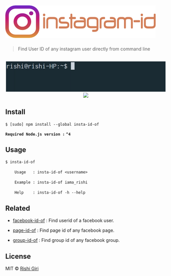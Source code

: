 # ![instagram-id-of](media/insta.png)

> Find User ID of any instagram user directly from command line

<p align="center">
	<br>
	<img width="500px" src="media/insta.gif">
	<br>
	<a href="https://travis-ci.org/CodeDotJS/instagram-id-of">
	<img src="https://travis-ci.org/CodeDotJS/instagram-id-of.svg?branch=master">
	</a>
	<br>
</p>

## Install

```
$ [sudo] npm install --global insta-id-of
```

__`Required Node.js version :`__ __`^4`__

## Usage

```
$ insta-id-of
	
	Usage   : insta-id-of <username>

	Example : insta-id-of iama_rishi

	Help    : insta-id-of -h --help

```

## Related

- [facebook-id-of](https://github.com/CodeDotJS/facebook-id-of) : Find userid of a facebook user.

- [page-id-of](https://github.com/CodeDotJS/page-id-of) : Find page id of any facebook page.

- [group-id-of](https://github.com/CodeDotJS/group-id-of) : Find group id of any facebook group.


## License

MIT © [Rishi Giri](http://rishigiri.com)